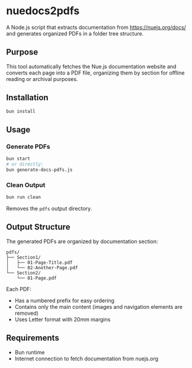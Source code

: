 # nuedocs2pdfs
A Node.js script that extracts documentation from https://nuejs.org/docs/ and generates organized PDFs in a folder tree structure.

## Purpose
This tool automatically fetches the Nue.js documentation website and converts each page into a PDF file, organizing them by section for offline reading or archival purposes.

## Installation
```bash
bun install
```

## Usage

### Generate PDFs
```bash
bun start
# or directly:
bun generate-docs-pdfs.js
```

### Clean Output
```bash
bun run clean
```
Removes the `pdfs` output directory.

## Output Structure
The generated PDFs are organized by documentation section:
```
pdfs/
├── Section1/
│   ├── 01-Page-Title.pdf
│   └── 02-Another-Page.pdf
└── Section2/
    └── 01-Page.pdf
```

Each PDF:
- Has a numbered prefix for easy ordering
- Contains only the main content (images and navigation elements are removed)
- Uses Letter format with 20mm margins

## Requirements
- Bun runtime
- Internet connection to fetch documentation from nuejs.org

